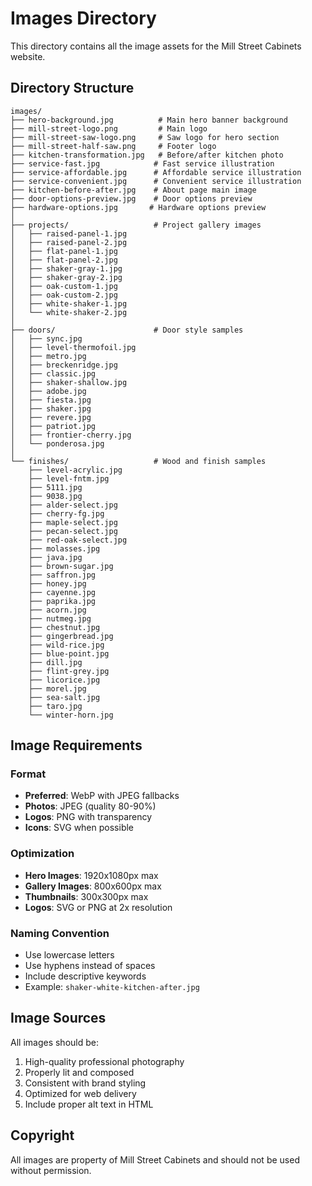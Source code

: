 # Images Directory

This directory contains all the image assets for the Mill Street Cabinets website.

## Directory Structure

```
images/
├── hero-background.jpg          # Main hero banner background
├── mill-street-logo.png         # Main logo
├── mill-street-saw-logo.png     # Saw logo for hero section
├── mill-street-half-saw.png     # Footer logo
├── kitchen-transformation.jpg   # Before/after kitchen photo
├── service-fast.jpg            # Fast service illustration
├── service-affordable.jpg      # Affordable service illustration
├── service-convenient.jpg      # Convenient service illustration
├── kitchen-before-after.jpg    # About page main image
├── door-options-preview.jpg    # Door options preview
├── hardware-options.jpg       # Hardware options preview
│
├── projects/                   # Project gallery images
│   ├── raised-panel-1.jpg
│   ├── raised-panel-2.jpg
│   ├── flat-panel-1.jpg
│   ├── flat-panel-2.jpg
│   ├── shaker-gray-1.jpg
│   ├── shaker-gray-2.jpg
│   ├── oak-custom-1.jpg
│   ├── oak-custom-2.jpg
│   ├── white-shaker-1.jpg
│   └── white-shaker-2.jpg
│
├── doors/                      # Door style samples
│   ├── sync.jpg
│   ├── level-thermofoil.jpg
│   ├── metro.jpg
│   ├── breckenridge.jpg
│   ├── classic.jpg
│   ├── shaker-shallow.jpg
│   ├── adobe.jpg
│   ├── fiesta.jpg
│   ├── shaker.jpg
│   ├── revere.jpg
│   ├── patriot.jpg
│   ├── frontier-cherry.jpg
│   └── ponderosa.jpg
│
└── finishes/                   # Wood and finish samples
    ├── level-acrylic.jpg
    ├── level-fntm.jpg
    ├── 5111.jpg
    ├── 9038.jpg
    ├── alder-select.jpg
    ├── cherry-fg.jpg
    ├── maple-select.jpg
    ├── pecan-select.jpg
    ├── red-oak-select.jpg
    ├── molasses.jpg
    ├── java.jpg
    ├── brown-sugar.jpg
    ├── saffron.jpg
    ├── honey.jpg
    ├── cayenne.jpg
    ├── paprika.jpg
    ├── acorn.jpg
    ├── nutmeg.jpg
    ├── chestnut.jpg
    ├── gingerbread.jpg
    ├── wild-rice.jpg
    ├── blue-point.jpg
    ├── dill.jpg
    ├── flint-grey.jpg
    ├── licorice.jpg
    ├── morel.jpg
    ├── sea-salt.jpg
    ├── taro.jpg
    └── winter-horn.jpg
```

## Image Requirements

### Format
- **Preferred**: WebP with JPEG fallbacks
- **Photos**: JPEG (quality 80-90%)
- **Logos**: PNG with transparency
- **Icons**: SVG when possible

### Optimization
- **Hero Images**: 1920x1080px max
- **Gallery Images**: 800x600px max
- **Thumbnails**: 300x300px max
- **Logos**: SVG or PNG at 2x resolution

### Naming Convention
- Use lowercase letters
- Use hyphens instead of spaces
- Include descriptive keywords
- Example: `shaker-white-kitchen-after.jpg`

## Image Sources

All images should be:
1. High-quality professional photography
2. Properly lit and composed
3. Consistent with brand styling
4. Optimized for web delivery
5. Include proper alt text in HTML

## Copyright

All images are property of Mill Street Cabinets and should not be used without permission.